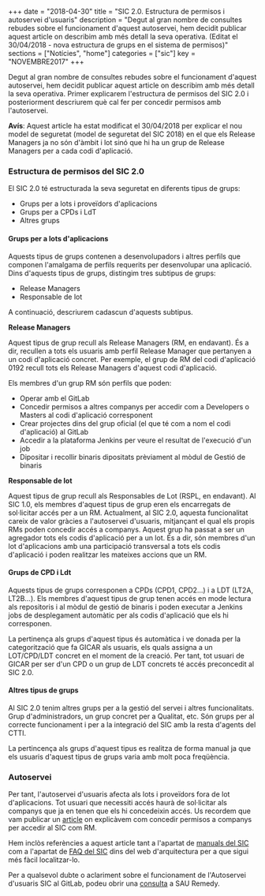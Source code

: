 +++
date        = "2018-04-30"
title       = "SIC 2.0. Estructura de permisos i autoservei d'usuaris"
description = "Degut al gran nombre de consultes rebudes sobre el funcionament d'aquest autoservei, hem decidit publicar aquest article on describim amb més detall la seva operativa. (Editat el 30/04/2018 - nova estructura de grups en el sistema de permisos)"
sections    = ["Notícies", "home"]
categories  = ["sic"]
key         = "NOVEMBRE2017"
+++

Degut al gran nombre de consultes rebudes sobre el funcionament d'aquest autoservei, hem decidit publicar aquest article on describim amb més detall la seva operativa. Primer explicarem l'estructura de permisos del SIC 2.0 i posteriorment descriurem què cal fer per concedir permisos amb l'autoservei.

**Avís**: Aquest article ha estat modificat el 30/04/2018 per explicar el nou model de seguretat (model de seguretat del SIC 2018) en el que els Release Managers ja no són d'àmbit i lot sinó que hi ha un grup de Release Managers per a cada codi d'aplicació.

### Estructura de permisos del SIC 2.0

El SIC 2.0 té estructurada la seva seguretat en diferents tipus de grups:

* Grups per a lots i proveïdors d'aplicacions
* Grups per a CPDs i LdT
* Altres grups

#### Grups per a lots d'aplicacions

Aquests tipus de grups contenen a desenvolupadors i altres perfils que componen l'amalgama de perfils requerits per desenvolupar una aplicació. Dins d'aquests tipus de grups, distingim tres subtipus de grups:

* Release Managers
* Responsable de lot

A continuació, descriurem cadascun d'aquests subtipus.

**Release Managers**

Aquest tipus de grup recull als Release Managers (RM, en endavant). És a dir, recullen a tots els usuaris amb perfil Release Manager que pertanyen a un codi d'aplicació concret. Per exemple, el grup de RM del codi d'aplicació 0192 recull tots els Release Managers d'aquest codi d'aplicació.

Els membres d'un grup RM són perfils que poden:

* Operar amb el GitLab
* Concedir permisos a altres companys per accedir com a Developers o Masters al codi d'aplicació corresponent
* Crear projectes dins del grup oficial (el que té com a nom el codi d'aplicació) al GitLab
* Accedir a la plataforma Jenkins per veure el resultat de l'execució d'un job
* Dipositar i recollir binaris dipositats prèviament al mòdul de Gestió de binaris

**Responsable de lot**

Aquest tipus de grup recull als Responsables de Lot (RSPL, en endavant). Al SIC 1.0, els membres d'aquest tipus de grup eren els encarregats de sol·licitar accés per a un RM. Actualment, al SIC 2.0, aquesta funcionalitat careix de valor gràcies a l'autoservei d'usuaris, mitjançant el qual els propis RMs poden concedir accés a companys. Aquest grup ha passat a ser un agregador tots els codis d'aplicació per a un lot. És a dir, són membres d'un lot d'aplicacions amb una participació transversal a tots els codis d'aplicació i poden realitzar les mateixes accions que un RM.

#### Grups de CPD i Ldt

Aquests tipus de grups corresponen a CPDs (CPD1, CPD2...) i a LDT (LT2A, LT2B...). Els membres d'aquest tipus de grup tenen accés en mode lectura als repositoris i al mòdul de gestió de binaris i poden executar a Jenkins jobs de desplegament automàtic per als codis d'aplicació que els hi corresponen.

La pertinença als grups d'aquest tipus és automàtica i ve donada per la categorització que fa GICAR als usuaris, els quals assigna a un LOT/CPD/LDT concret en el moment de la creació. Per tant, tot usuari de GICAR per ser d'un CPD o un grup de LDT concrets té accés preconcedit al SIC 2.0.

#### Altres tipus de grups

Al SIC 2.0 tenim altres grups per a la gestió del servei i altres funcionalitats. Grup d'administradors, un grup concret per a Qualitat, etc. Són grups per al correcte funcionament i per a la integració del SIC amb la resta d'agents del CTTI.

La pertincença als grups d'aquest tipus es realitza de forma manual ja que els usuaris d'aquest tipus de grups varia amb molt poca freqüència.

### Autoservei

Per tant, l'autoservei d'usuaris afecta als lots i proveïdors fora de lot d'aplicacions. Tot usuari que necessiti accés haurà de sol·licitar als companys que ja en tenen que els hi concedeixin accés. Us recordem que vam publicar un [article](http://canigo.ctti.gencat.cat/noticies/2017-07-18-SIC-Autoservei-usuaris-SIC2.0/) on explicàvem com concedir permisos a companys per accedir al SIC com RM.

Hem inclòs referències a aquest article tant a l'apartat de [manuals del SIC](http://canigo.ctti.gencat.cat/sic-documentacio/manuals/) com a l'apartat de [FAQ del SIC](http://canigo.ctti.gencat.cat/sic/faq/) dins del web d'arquitectura per a que sigui més fàcil localitzar-lo.

Per a qualsevol dubte o aclariment sobre el funcionament de l'Autoservei d'usuaris SIC al GitLab, podeu obrir una [consulta](/howtos/2018-01-howto-obrir-peticions-SIC-a-autoservei-Remedy/#consulta) a SAU Remedy.
